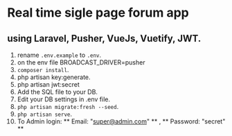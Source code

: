 # Real time sigle page forum app

## using Laravel, Pusher, VueJs, Vuetify, JWT.

1. rename ``` .env.example ``` to ``` .env ```.
2. on the env file BROADCAST_DRIVER=pusher
3. ``` composer install ```.
4. php artisan key:generate.
5. php artisan jwt:secret
6. Add the SQL file to your DB.
7. Edit your DB settings in .env file.
8. ``` php artisan migrate:fresh --seed ```.
9. ``` php artisan serve ```.
10. To Admin login: ** Email: "super@admin.com" ** , ** Password: "secret" **  

